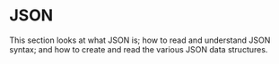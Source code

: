 # JSON

This section looks at what JSON is; how to read and understand JSON syntax; and how to create and read the various JSON data structures.